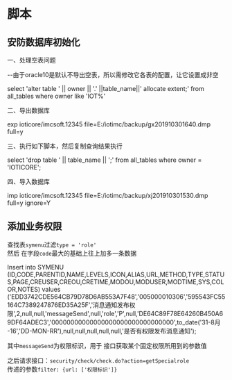 # 脚本

## 安防数据库初始化

一、处理空表问题

--由于oracle10是默认不导出空表，所以需修改它各表的配置，让它设置成非空

select 'alter table ' || owner ||  '.' ||table_name||' allocate extent;' from all_tables where owner like 'IOT%'

二、导出数据库

exp ioticore/imcsoft.12345 file=E:/iotimc/backup/gx201910301640.dmp full=y

三、执行如下脚本，然后复制查询结果执行

select 'drop table ' || table_name || ';' from all_tables where owner = 'IOTICORE';

四、导入数据库

imp ioticore/imcsoft.12345 file=E:/iotimc/backup/xj201910301530.dmp full=y ignore=Y

## 添加业务权限

查找表`symenu`过滤`type = 'role'`  
然后 在字段`code`最大的基础上往上加多一条数据

Insert into SYMENU (ID,CODE,PARENTID,NAME,LEVELS,ICON,ALIAS,URL,METHOD,TYPE,STATUS,PAGE,CREUSER,CREOU,CRETIME,MODOU,MODUSER,MODTIME,SYS,COLOR,NOTES) values ('EDD3742CDE564CB79D78D6AB553A7F48','005000010306','595543FC55164C7389247876ED35A25F','消息通知发布权限',2,null,null,'messageSend',null,'role','P',null,'DE64C89F78E64260B450A69DF64ADEC3','00000000000000000000000000000000',to_date('31-8月 -16','DD-MON-RR'),null,null,null,null,null,'是否有权限发布消息通知');

其中`messageSend`为权限标识，用于 接口获取某个固定权限所用到的参数值

之后请求接口：`security/check/check.do?action=getSpecialrole`  
传递的参数`filter: {url: ['权限标识']}`
